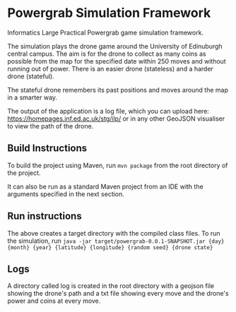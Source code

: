 # Powergrab Simulation Framework
Informatics Large Practical Powergrab game simulation framework.

The simulation plays the drone game around the University of Edinuburgh central campus. The aim is for the drone to collect as many coins as possible from the map for the specified date within 250 moves and without running out of power. There is an easier drone (stateless) and a harder drone (stateful).

The stateful drone remembers its past positions and moves around the map in a smarter way. 

The output of the application is a log file, which you can upload here: https://homepages.inf.ed.ac.uk/stg/ilp/ or in any other GeoJSON visualiser to view the path of the drone. 

## Build Instructions
To build the project using Maven, run
`mvn package`
from the root directory of the project.

It can also be run as a standard Maven project from an IDE with the arguments specified in the next section.

## Run instructions
The above creates a target directory with the compiled class files. To run the simulation, run
`java -jar target/powergrab-0.0.1-SNAPSHOT.jar {day} {month} {year} {latitude} {longitude} {random seed} {drone state}`

## Logs
A directory called log is created in the root directory with a geojson file showing the drone's path and a txt file showing every move and the drone's power and coins at every move.
